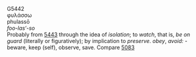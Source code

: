 <body>
  <p>G5442<br>  φυλάσσω  <br> phulassō  <br><i>foo-las‘-so </i><br>Probably from <a href="g5443.htm">5443</a> through the idea of <i>isolation</i>; to <i>watch</i>, that is, <i>be</i> <i>on</i> <i>guard</i> (literally or figuratively); by implication to <i>preserve</i>. <i>obey</i>, <i>avoid:</i> - beware, keep (self), observe, save. Compare <a href="g5083.htm">5083</a> <br></p>
 </body>